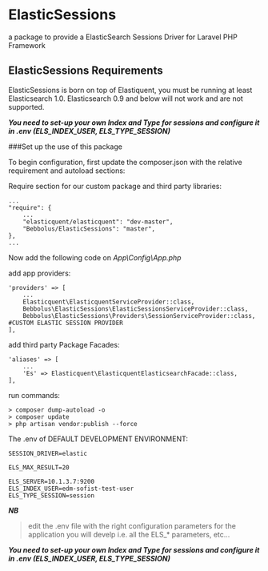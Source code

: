 # ElasticSessions
a package to provide a ElasticSearch Sessions Driver for Laravel PHP Framework

## ElasticSessions Requirements
ElasticSessions is born on top of Elastiquent, you must be running at least Elasticsearch 1.0. Elasticsearch 0.9 and below will not work and are not supported.

_**You need to set-up your own Index and Type for sessions and configure it in .env (ELS_INDEX_USER, ELS_TYPE_SESSION)**_

###Set up the use of this package

To begin configuration, first update the composer.json with the relative requirement and autoload sections: 

Require section for our custom package and third party libraries:

    ...
    "require": {
        ...
        "elasticquent/elasticquent": "dev-master",
        "Bebbolus/ElasticSessions": "master",
    },
    ...
      
Now add the following code on _App\Config\App.php_

add app providers:

    'providers' => [
        ...
        Elasticquent\ElasticquentServiceProvider::class,
        Bebbolus\ElasticSessions\ElasticSessionsServiceProvider::class,
        Bebbolus\ElasticSessions\Providers\SessionServiceProvider::class, #CUSTOM ELASTIC SESSION PROVIDER
    ],
    
add third party Package Facades:

    'aliases' => [
        ...
        'Es' => Elasticquent\ElasticquentElasticsearchFacade::class,
    ],
    
run commands:

    > composer dump-autoload -o
    > composer update
    > php artisan vendor:publish --force

    
The .env of DEFAULT DEVELOPMENT ENVIRONMENT:

    
    SESSION_DRIVER=elastic
   
    ELS_MAX_RESULT=20
    
    ELS_SERVER=10.1.3.7:9200
    ELS_INDEX_USER=edm-sofist-test-user
    ELS_TYPE_SESSION=session
    
**_NB_**

> edit the .env file with the right configuration parameters
> for the application you will develp 
> i.e. all the ELS_* parameters, etc...

_**You need to set-up your own Index and Type for sessions and configure it in .env (ELS_INDEX_USER, ELS_TYPE_SESSION)**_